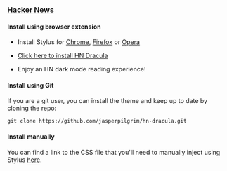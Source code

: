 ### [Hacker News](https://news.ycombinator.com)

#### Install using browser extension

- Install Stylus for [Chrome](https://chrome.google.com/webstore/detail/stylus/clngdbkpkpeebahjckkjfobafhncgmne), [Firefox](https://addons.mozilla.org/pt-BR/firefox/addon/styl-us/) or [Opera](https://addons.opera.com/pt-br/extensions/details/stylus/)

- [Click here to install HN Dracula](https://github.com/jasperpilgrim/hn-dracula/raw/main/hn-dracula.user.css)

- Enjoy an HN dark mode reading experience!

#### Install using Git

If you are a git user, you can install the theme and keep up to date by cloning the repo:

    git clone https://github.com/jasperpilgrim/hn-dracula.git

#### Install manually

You can find a link to the CSS file that you'll need to manually inject using Stylus [here](https://github.com/jasperpilgrim/hn-dracula/blob/main/hn-dracula.user.css).
